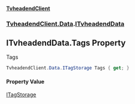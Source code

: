 #### [TvheadendClient](./index.md 'index')
### [TvheadendClient.Data](./TvheadendClient-Data.md 'TvheadendClient.Data').[ITvheadendData](./TvheadendClient-Data-ITvheadendData.md 'TvheadendClient.Data.ITvheadendData')
## ITvheadendData.Tags Property
Tags  
```csharp
TvheadendClient.Data.ITagStorage Tags { get; }
```
#### Property Value
[ITagStorage](./TvheadendClient-Data-ITagStorage.md 'TvheadendClient.Data.ITagStorage')  
